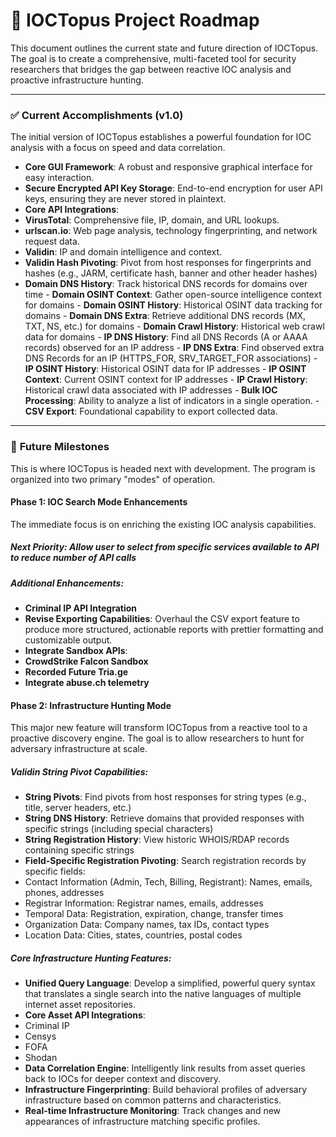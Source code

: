 # 🐙 IOCTopus Project Roadmap

This document outlines the current state and future direction of IOCTopus. The goal is to create a comprehensive, multi-faceted tool for security researchers that bridges the gap between reactive IOC analysis and proactive infrastructure hunting.

---

### ✅ **Current Accomplishments (v1.0)**

The initial version of IOCTopus establishes a powerful foundation for IOC analysis with a focus on speed and data correlation.

-   **Core GUI Framework**: A robust and responsive graphical interface for easy interaction.
-   **Secure Encrypted API Key Storage**: End-to-end encryption for user API keys, ensuring they are never stored in plaintext.
-   **Core API Integrations**:
   -   **VirusTotal**: Comprehensive file, IP, domain, and URL lookups.
   -   **urlscan.io**: Web page analysis, technology fingerprinting, and network request data.
   -   **Validin**: IP and domain intelligence and context.
   -   **Validin Hash Pivoting**: Pivot from host responses for fingerprints and hashes (e.g., JARM, certificate hash, banner and other header hashes)
   -   **Domain DNS History**: Track historical DNS records for domains over time
    -   **Domain OSINT Context**: Gather open-source intelligence context for domains
    -   **Domain OSINT History**: Historical OSINT data tracking for domains
    -   **Domain DNS Extra**: Retrieve additional DNS records (MX, TXT, NS, etc.) for domains
    -   **Domain Crawl History**: Historical web crawl data for domains
    -   **IP DNS History**: Find all DNS Records (A or AAAA records) observed for an IP address
    -   **IP DNS Extra**: Find observed extra DNS Records for an IP (HTTPS_FOR, SRV_TARGET_FOR associations)
    -   **IP OSINT History**: Historical OSINT data for IP addresses
    -   **IP OSINT Context**: Current OSINT context for IP addresses
    -   **IP Crawl History**: Historical crawl data associated with IP addresses
    -   **Bulk IOC Processing**: Ability to analyze a list of indicators in a single operation.
    -   **CSV Export**: Foundational capability to export collected data.

---

### 🚀 **Future Milestones**

This is where IOCTopus is headed next with development. The program is organized into two primary "modes" of operation.

#### **Phase 1: IOC Search Mode Enhancements**

The immediate focus is on enriching the existing IOC analysis capabilities.

##### **Next Priority: Allow user to select from specific services available to API to reduce number of API calls**

##### **Additional Enhancements**:
-   **Criminal IP API Integration**
-   **Revise Exporting Capabilities**: Overhaul the CSV export feature to produce more structured, actionable reports with prettier formatting and customizable output.
-   **Integrate Sandbox APIs**:
   -   **CrowdStrike Falcon Sandbox**
   -   **Recorded Future Tria.ge**
-   **Integrate abuse.ch telemetry**

#### **Phase 2: Infrastructure Hunting Mode**

This major new feature will transform IOCTopus from a reactive tool to a proactive discovery engine. The goal is to allow researchers to hunt for adversary infrastructure at scale.

##### **Validin String Pivot Capabilities**:
-   **String Pivots**: Find pivots from host responses for string types (e.g., title, server headers, etc.)
-   **String DNS History**: Retrieve domains that provided responses with specific strings (including special characters)
-   **String Registration History**: View historic WHOIS/RDAP records containing specific strings
-   **Field-Specific Registration Pivoting**: Search registration records by specific fields:
   - Contact Information (Admin, Tech, Billing, Registrant): Names, emails, phones, addresses
   - Registrar Information: Registrar names, emails, addresses
   - Temporal Data: Registration, expiration, change, transfer times
   - Organization Data: Company names, tax IDs, contact types
   - Location Data: Cities, states, countries, postal codes

##### **Core Infrastructure Hunting Features**:
-   **Unified Query Language**: Develop a simplified, powerful query syntax that translates a single search into the native languages of multiple internet asset repositories.
-   **Core Asset API Integrations**:
   -   Criminal IP
   -   Censys
   -   FOFA
   -   Shodan
-   **Data Correlation Engine**: Intelligently link results from asset queries back to IOCs for deeper context and discovery.
-   **Infrastructure Fingerprinting**: Build behavioral profiles of adversary infrastructure based on common patterns and characteristics.
-   **Real-time Infrastructure Monitoring**: Track changes and new appearances of infrastructure matching specific profiles.